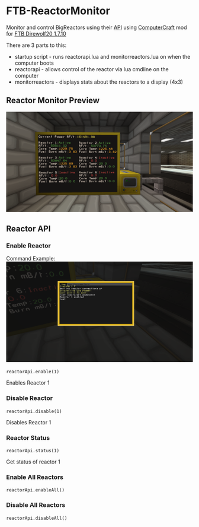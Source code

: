 # FTB-ReactorMonitor
 Monitor and control BigReactors using their [API](https://ftbwiki.org/Reactor_Computer_Port) using [ComputerCraft](http://www.computercraft.info/wiki/Main_Page) mod for [FTB Direwolf20 1.7.10](https://www.curseforge.com/minecraft/modpacks/ftb-presents-direwolf20)

There are 3 parts to this:
- startup script - runs reactorapi.lua and monitorreactors.lua on when the computer boots
- reactorapi - allows control of the reactor via lua cmdline on the computer
- monitorreactors - displays stats about the reactors to a display (4x3)

## Reactor Monitor Preview
![4x3 Reactor Monitoring Display](/reactorMonitorDisplay.png)

## Reactor API

### Enable Reactor

Command Example:
![Enable reactor command example](/reactorApiCommandExample.png)

```
reactorApi.enable(1)
```
Enables Reactor 1

### Disable Reactor 

```
reactorApi.disable(1)
```
Disables Reactor 1

### Reactor Status

```
reactorApi.status(1)
```
Get status of reactor 1

### Enable All Reactors 

```
reactorApi.enableAll()
```

### Disable All Reactors 

```
reactorApi.disableAll()
```

